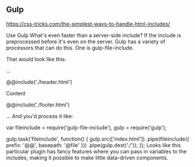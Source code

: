 
## Gulp
https://css-tricks.com/the-simplest-ways-to-handle-html-includes/

Use Gulp
What's even faster than a server-side include? If the include is preprocessed before it's even on the server. Gulp has a variety of processors that can do this. One is gulp-file-include.

That would look like this:

...
<body>
   @@include('./header.html')

   Content

   @@include('./footer.html')
</body>
...
And you'd process it like:

var fileinclude = require('gulp-file-include'),
  gulp = require('gulp');

gulp.task('fileinclude', function() {
  gulp.src(['index.html'])
    .pipe(fileinclude({
      prefix: '@@',
      basepath: '@file'
    }))
    .pipe(gulp.dest('./'));
});
Looks like this particular plugin has fancy features where you can pass in variables to the includes, making it possible to make little data-driven components.

